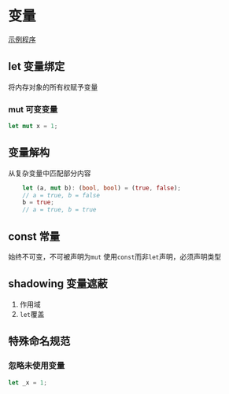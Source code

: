 # 变量

[示例程序](../variables/src/main.rs)

## let 变量绑定

将内存对象的所有权赋予变量

### mut 可变变量

```rust
let mut x = 1;
```

## 变量解构

从复杂变量中匹配部分内容

```rust
    let (a, mut b): (bool, bool) = (true, false);
    // a = true, b = false
    b = true;
    // a = true, b = true 

```

## const 常量

始终不可变，不可被声明为`mut`
使用`const`而非`let`声明，必须声明类型

## shadowing 变量遮蔽

1. 作用域
2. `let`覆盖

## 特殊命名规范

### 忽略未使用变量

```rust
let _x = 1;
```
